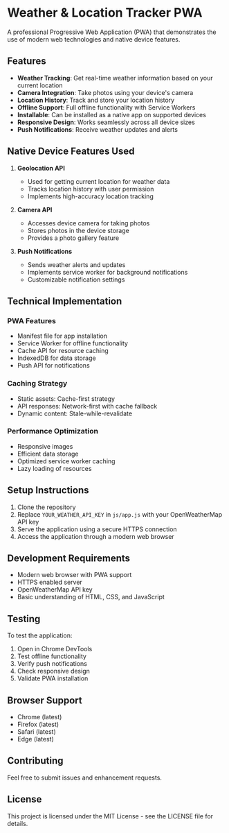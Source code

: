 # Weather & Location Tracker PWA

A professional Progressive Web Application (PWA) that demonstrates the use of modern web technologies and native device features.

## Features

- **Weather Tracking**: Get real-time weather information based on your current location
- **Camera Integration**: Take photos using your device's camera
- **Location History**: Track and store your location history
- **Offline Support**: Full offline functionality with Service Workers
- **Installable**: Can be installed as a native app on supported devices
- **Responsive Design**: Works seamlessly across all device sizes
- **Push Notifications**: Receive weather updates and alerts

## Native Device Features Used

1. **Geolocation API**
   - Used for getting current location for weather data
   - Tracks location history with user permission
   - Implements high-accuracy location tracking

2. **Camera API**
   - Accesses device camera for taking photos
   - Stores photos in the device storage
   - Provides a photo gallery feature

3. **Push Notifications**
   - Sends weather alerts and updates
   - Implements service worker for background notifications
   - Customizable notification settings

## Technical Implementation

### PWA Features
- Manifest file for app installation
- Service Worker for offline functionality
- Cache API for resource caching
- IndexedDB for data storage
- Push API for notifications

### Caching Strategy
- Static assets: Cache-first strategy
- API responses: Network-first with cache fallback
- Dynamic content: Stale-while-revalidate

### Performance Optimization
- Responsive images
- Efficient data storage
- Optimized service worker caching
- Lazy loading of resources

## Setup Instructions

1. Clone the repository
2. Replace `YOUR_WEATHER_API_KEY` in `js/app.js` with your OpenWeatherMap API key
3. Serve the application using a secure HTTPS connection
4. Access the application through a modern web browser

## Development Requirements

- Modern web browser with PWA support
- HTTPS enabled server
- OpenWeatherMap API key
- Basic understanding of HTML, CSS, and JavaScript

## Testing

To test the application:
1. Open in Chrome DevTools
2. Test offline functionality
3. Verify push notifications
4. Check responsive design
5. Validate PWA installation

## Browser Support

- Chrome (latest)
- Firefox (latest)
- Safari (latest)
- Edge (latest)

## Contributing

Feel free to submit issues and enhancement requests.

## License

This project is licensed under the MIT License - see the LICENSE file for details.
